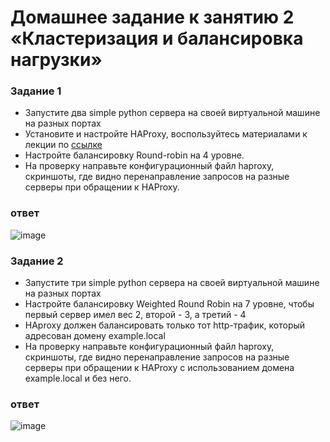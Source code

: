 # Домашнее задание к занятию 2 «Кластеризация и балансировка нагрузки»




### Задание 1
- Запустите два simple python сервера на своей виртуальной машине на разных портах
- Установите и настройте HAProxy, воспользуйтесь материалами к лекции по [ссылке](2/)
- Настройте балансировку Round-robin на 4 уровне.
- На проверку направьте конфигурационный файл haproxy, скриншоты, где видно перенаправление запросов на разные серверы при обращении к HAProxy.
### ответ
![image](https://github.com/goddim/HW_netology_main/assets/132663924/7a2b2b6f-fac3-4f10-b520-99b0d714b59f)


### Задание 2
- Запустите три simple python сервера на своей виртуальной машине на разных портах
- Настройте балансировку Weighted Round Robin на 7 уровне, чтобы первый сервер имел вес 2, второй - 3, а третий - 4
- HAproxy должен балансировать только тот http-трафик, который адресован домену example.local
- На проверку направьте конфигурационный файл haproxy, скриншоты, где видно перенаправление запросов на разные серверы при обращении к HAProxy c использованием домена example.local и без него.
### ответ
![image](https://github.com/goddim/HW_netology_main/assets/132663924/0b4ac02c-d547-4a25-8054-67a58ea4e579)

